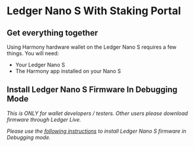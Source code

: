 # Ledger Nano S With Staking Portal

## Get everything together

Using Harmony hardware wallet on the Ledger Nano S requires a few things. You will need:

* Your Ledger Nano S
* The Harmony app installed on your Nano S

## Install Ledger Nano S Firmware In Debugging Mode

_This is ONLY for wallet developers / testers. Other users please download firmware through Ledger Live._

_Please use the_ [_following instructions_](https://docs.harmony.one/home/wallet-guides/ledger/install-and-setup) _to install Ledger Nano S firmware in Debugging mode._

